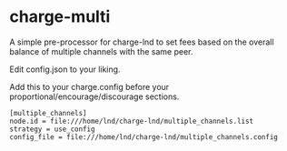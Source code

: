 # charge-multi

A simple pre-processor for charge-lnd to set fees based on the overall balance of multiple channels with the same peer.


Edit config.json to your liking.


Add this to your charge.config before your proportional/encourage/discourage sections.
```
[multiple_channels]
node.id = file:///home/lnd/charge-lnd/multiple_channels.list
strategy = use_config
config_file = file:///home/lnd/charge-lnd/multiple_channels.config
```
